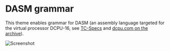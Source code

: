 # DASM grammar

This theme enables grammar for DASM (an assembly language targeted for the virtual processor DCPU-16, see [TC-Specs](https://github.com/paultech/TC-Specs) and [dcpu.com on the archive](https://web.archive.org/web/20130817110245/http://dcpu.com)).

![Screenshot](https://i.imgur.com/esZ0E3j.png)
